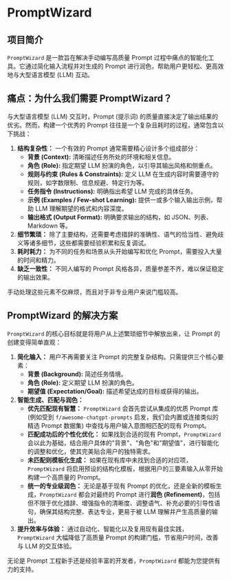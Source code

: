 # PromptWizard

## 项目简介

`PromptWizard` 是一款旨在解决手动编写高质量 Prompt 过程中痛点的智能化工具。它通过简化输入流程并对生成的 Prompt 进行润色，帮助用户更轻松、更高效地与大型语言模型 (LLM) 互动。

## 痛点：为什么我们需要 PromptWizard？

与大型语言模型 (LLM) 交互时，Prompt (提示词) 的质量直接决定了输出结果的优劣。然而，构建一个优秀的 Prompt 往往是一个复杂且耗时的过程，通常包含以下挑战：

1.  **结构复杂性：** 一个有效的 Prompt 通常需要精心设计多个组成部分：
    *   **背景 (Context):** 清晰描述任务所处的环境和相关信息。
    *   **角色 (Role):** 指定期望 LLM 扮演的角色，以引导其输出风格和侧重点。
    *   **规则与约束 (Rules & Constraints):** 定义 LLM 在生成内容时需要遵守的规则，如字数限制、信息规避、特定行为等。
    *   **任务指令 (Instructions):** 明确指出希望 LLM 完成的具体任务。
    *   **示例 (Examples / Few-shot Learning):** 提供一或多个输入输出示例，帮助 LLM 理解期望的格式和内容深度。
    *   **输出格式 (Output Format):** 明确要求输出的结构，如 JSON、列表、Markdown 等。
2.  **细节繁琐：** 除了主要结构，还需要考虑措辞的准确性、语气的恰当性、避免歧义等诸多细节，这些都需要经验积累和反复调试。
3.  **耗时耗力：** 为不同的任务和场景从头开始编写和优化 Prompt，需要投入大量的时间和精力。
4.  **缺乏一致性：** 不同人编写的 Prompt 风格各异，质量参差不齐，难以保证稳定的输出效果。

手动处理这些元素不仅麻烦，而且对于非专业用户来说门槛较高。

## PromptWizard 的解决方案

`PromptWizard` 的核心目标就是将用户从上述繁琐细节中解放出来，让 Prompt 的创建变得简单直观：

1.  **简化输入：** 用户不再需要关注 Prompt 的完整复杂结构。只需提供三个核心要素：
    *   **背景 (Background):** 简述任务情境。
    *   **角色 (Role):** 定义期望 LLM 扮演的角色。
    *   **期望值 (Expectation/Goal):** 描述希望达成的目标或获得的输出。
2.  **智能生成、匹配与润色：**
    *   **优先匹配现有智慧：** `PromptWizard` 会首先尝试从集成的优质 Prompt 库 (例如受到 `f/awesome-chatgpt-prompts` 启发，我们会内置或连接类似的精选 Prompt 数据集) 中查找与用户输入意图相匹配的现有 Prompt。
    *   **匹配成功后的个性化优化：** 如果找到合适的现有 Prompt，`PromptWizard` 会以此为基础，结合用户具体的"背景"、"角色"和"期望值"，进行智能化的调整和优化，使其完美贴合用户的独特需求。
    *   **未匹配则模板化生成：** 如果在现有库中未找到合适的对应项，`PromptWizard` 将启用预设的结构化模板，根据用户的三要素输入从零开始构建一个高质量的 Prompt。
    *   **统一的专业级润色：** 无论是基于现有 Prompt 的优化，还是全新的模板生成，`PromptWizard` 都会对最终的 Prompt 进行**润色 (Refinement)**，包括但不限于优化措辞、增强指令的清晰度、调整语气、补充必要的引导性语句，确保其结构完整、表达专业，更易于被 LLM 理解并产生高质量的输出。
3.  **提升效率与体验：** 通过自动化、智能化以及复用现有最佳实践，`PromptWizard` 大幅降低了高质量 Prompt 的构建门槛，节省用户时间，改善与 LLM 的交互体验。

无论是 Prompt 工程新手还是经验丰富的开发者，`PromptWizard` 都能为您提供有力的支持。
